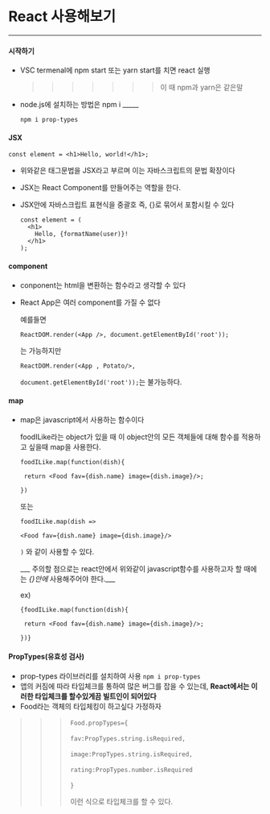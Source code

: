 # React 사용해보기

---



#### 시작하기

- VSC termenal에 npm start 또는 yarn start를 치면 react 실행

  > > > > > > >이 때 npm과 yarn은 같은말
  > > > > > > >
  > > > > > > >

- node.js에 설치하는 방법은 npm i _____

  `npm i prop-types`



#### JSX

`const element = <h1>Hello, world!</h1>;`

- 위와같은 태그문법을 JSX라고 부르며 이는 자바스크립트의 문법 확장이다

- JSX는 React Component를 만들어주는 역할을 한다.

- JSX안에 자바스크립트 표현식을 중괄호 즉, {}로 묶어서 포함시킬 수 있다

  ```react
  const element = (
    <h1>
      Hello, {formatName(user)}!
    </h1>
  );
  ```

#### component

- conponent는 html을 변환하는 함수라고 생각할 수 있다

- React App은 여러 component를 가질 수 없다

  

  예를들면

  `ReactDOM.render(<App />, document.getElementById('root'));` 

  는 가능하지만

  `ReactDOM.render(<App , Potato/>,`

  `document.getElementById('root'));`는 불가능하다.

#### map

- map은 javascript에서 사용하는 함수이다

  foodILike라는 object가 있을 때 이 object안의 모든 객체들에 대해 함수를 적용하고 싶을때 map을 사용한다.

  `foodILike.map(function(dish){`

  ` return <Food fav={dish.name} image={dish.image}/>;`

  `})`

  또는

  `foodILike.map(dish =>`

  ` <Food fav={dish.name} image={dish.image}/> `

  `)` 와 같이 사용할 수 있다.

  ___ 주의할 점으로는 react안에서 위와같이 javascript함수를 사용하고자 할 때에는 <i>{}안에</i>  사용해주어야 한다.___

  ex)

  `{foodILike.map(function(dish){`

  ` return <Food fav={dish.name} image={dish.image}/>;`

  `})}`

  

#### PropTypes(유효성 검사)

- prop-types 라이브러리를 설치하여 사용 `npm i prop-types`
- 앱의 커짐에 따라 타입체크를 통하여 많은 버그를 잡을 수 있는데, <b>React에서는 이러한 타입체크를 할수있게끔 빌트인이 되어있다</b>
- Food라는 객체의 타입체킹이 하고싶다 가정하자

> > > ​		`Food.propTypes={`
> > >
> > > ​		`fav:PropTypes.string.isRequired,`
> > >
> > > ​		`image:PropTypes.string.isRequired,`
> > >
> > > ​		`rating:PropTypes.number.isRequired`
> > >
> > > ​		`}` 
> > >
> > > ​	이런 식으로 타입체크를 할 수 있다.

